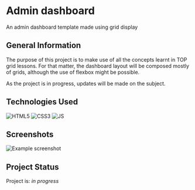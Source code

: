 # Admin dashboard
An admin dashboard template made using grid display
<!-- Live demo [_here_](https://www.example.com). -->

## General Information
<!-- You don't have to answer all the questions - just the ones relevant to your project. -->
The purpose of this project is to make use of all the concepts learnt in TOP grid lessons.
For that matter, the dashboard layout will be composed mostly of grids, although the use of flexbox
might be possible.

As the project is in progress, updates will be made on the subject.

## Technologies Used
![HTML5](https://img.shields.io/badge/HTML5-E34F26?style=for-the-badge&logo=html5&logoColor=white)
![CSS3](https://img.shields.io/badge/CSS3-1572B6?style=for-the-badge&logo=css3&logoColor=white)
![JS](https://img.shields.io/badge/JavaScript-323330?style=for-the-badge&logo=javascript&logoColor=F7DF1E)


## Screenshots
![Example screenshot](./img/screenshot.png)
<!-- If you have screenshots you'd like to share, include them here. -->

## Project Status
Project is: _in progress_


<!-- ## Room for Improvement
Include areas you believe need improvement / could be improved. Also add TODOs for future development.

Room for improvement:
- Improvement to be done 1
- Improvement to be done 2

To do:
- Feature to be added 1
- Feature to be added 2


## Acknowledgements
Give credit here.
- This project was inspired by...
- This project was based on [this tutorial](https://www.example.com).
- Many thanks to...


## Contact
Created by [@flynerdpl](https://www.flynerd.pl/) - feel free to contact me!


<!-- Optional -->
<!-- ## License -->
<!-- This project is open source and available under the [... License](). -->

<!-- You don't have to include all sections - just the one's relevant to your project -->
